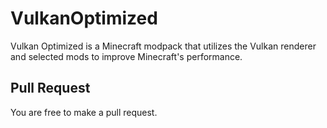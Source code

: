 # VulkanOptimized
Vulkan Optimized is a Minecraft modpack that utilizes the Vulkan renderer and selected mods to improve Minecraft's performance.

## Pull Request
You are free to make a pull request.
